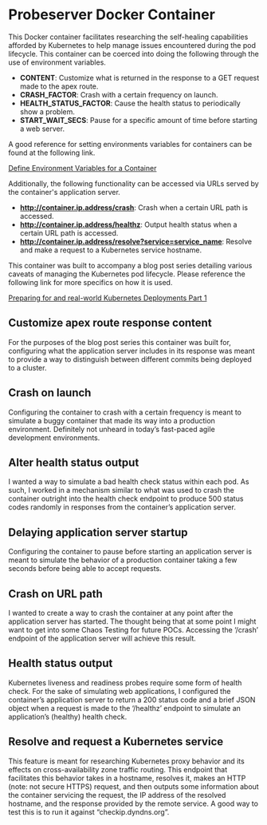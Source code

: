 # Probeserver Docker Container
This Docker container facilitates researching the self-healing capabilities afforded by Kubernetes to help manage issues encountered during the pod lifecycle.
This container can be coerced into doing the following through the use of environment variables.
- **CONTENT**: Customize what is returned in the response to a GET request made to the apex route.
- **CRASH_FACTOR**: Crash with a certain frequency on launch.
- **HEALTH_STATUS_FACTOR**: Cause the health status to periodically show a problem.
- **START_WAIT_SECS**: Pause for a specific amount of time before starting a web server.

A good reference for setting environments variables for containers can be found at the following link.

[Define Environment Variables for a Container](https://kubernetes.io/docs/tasks/inject-data-application/define-environment-variable-container/)

Additionally, the following functionality can be accessed via URLs served by the container's application server.
- **http://container.ip.address/crash**: Crash when a certain URL path is accessed.
- **http://container.ip.address/healthz**: Output health status when a certain URL path is accessed.
- **http://container.ip.address/resolve?service=service_name**: Resolve and make a request to a Kubernetes service hostname.

This container was built to accompany a blog post series detailing various caveats of managing the Kubernetes pod lifecycle. Please reference the following link for more specifics on how it is used.

[Preparing for and real-world Kubernetes Deployments Part 1](https://www.trek10.com/blog/preparing-for-and-real-world-kubernetes-deployments-part-2)
## Customize apex route response content
For the purposes of the blog post series this container was built for, configuring what the application server includes in its response was meant to provide a way to distinguish between different commits being deployed to a cluster. 
## Crash on launch
Configuring the container to crash with a certain frequency is meant to simulate a buggy container that made its way into a production environment. Definitely not unheard in today’s fast-paced agile development environments. 
## Alter health status output
I wanted a way to simulate a bad health check status within each pod. As such, I worked in a mechanism similar to what was used to crash the container outright into the health check endpoint to produce 500 status codes randomly in responses from the container’s application server.
## Delaying application server startup
Configuring the container to pause before starting an application server is meant to simulate the behavior of a production container taking a few seconds before being able to accept requests. 
## Crash on URL path
I wanted to create a way to crash the container at any point after the application server has started. The thought being that at some point I might want to get into some Chaos Testing for future POCs. Accessing the ‘/crash’ endpoint of the application server will achieve this result.
## Health status output
Kubernetes liveness and readiness probes require some form of health check. For the sake of simulating web applications, I configured the container’s application server to return a 200 status code and a brief JSON object when a request is made to the ‘/healthz’ endpoint to simulate an application’s (healthy) health check.
## Resolve and request a Kubernetes service
This feature is meant for researching Kubernetes proxy behavior and its effects on cross-availability zone traffic routing. This endpoint that facilitates this behavior takes in a hostname, resolves it, makes an HTTP (note: not secure HTTPS) request, and then outputs some information about the container servicing the request, the IP address of the resolved hostname, and the response provided by the remote service. A good way to test this is to run it against “checkip.dyndns.org”.
